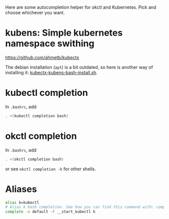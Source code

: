Here are some autocompletion helper for okctl and Kubernetes. Pick and choose whichever you want.

# kubens: Simple kubernetes namespace swithing

https://github.com/ahmetb/kubectx

The debian installation (`apt`) is a bit outdated, so here is another way of installing it:
[kubectx-kubens-bash-install.sh](kubectx-kubens-bash-install.sh).

# kubectl completion

In `.bashrc`, add

```bash
. <(kubectl completion bash)
```

# okctl completion

In `.bashrc`, add

```bash
. <(okctl completion bash)
```

or see `okctl completion -h` for other shells.

# Aliases

```bash
alias k=kubectl
# Alias k bash completion. See how you can find this command with: complete | grep kubectl
complete -o default -F __start_kubectl k 
```
